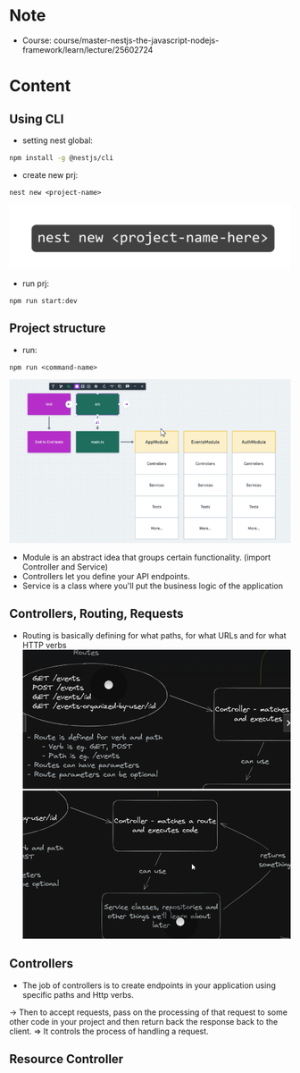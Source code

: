 # Note
- Course: course/master-nestjs-the-javascript-nodejs-framework/learn/lecture/25602724

# Content
## Using CLI
- setting nest global: 
```bash
npm install -g @nestjs/cli
```
- create new prj: 
```
nest new <project-name>
```
![create new prj](images/001-create-new-prj.png)
- run prj: 
```
npm run start:dev
```

## Project structure
- run: 
```
npm run <command-name>
```
![Project structure](images/001-prj-structure.png)

- Module is an abstract idea that groups certain functionality. (import Controller and Service)
- Controllers let you define your API endpoints.
- Service is a class where you'll put the business logic of the application

## Controllers, Routing, Requests
- Routing is basically defining for what paths, for what URLs and for what HTTP verbs
![map](images/001-route-intro.png)
![controller-service](images/001-controller-service.png)

## Controllers
- The job of controllers is to create endpoints in your application using specific paths and Http verbs.

-> Then to accept requests, pass on the processing of that request to some other code in your project and then return back the response back to the client.
=> It controls the process of handling a request.

## Resource Controller